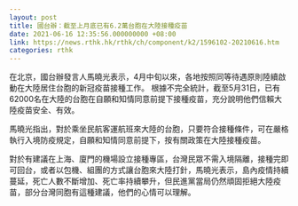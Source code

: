 ```yaml
---
layout: post
title: 國台辦：截至上月底已有6.2萬台胞在大陸接種疫苗
date: 2021-06-16 12:35:56.000000000 +08:00
link: https://news.rthk.hk/rthk/ch/component/k2/1596102-20210616.htm
categories: rthk
---
```


在北京，國台辦發言人馬曉光表示，4月中旬以來，各地按照同等待遇原則陸續啟動在大陸居住台胞的新冠疫苗接種工作。 根據不完全統計，截至5月31日，已有62000名在大陸的台胞在自願和知情同意前提下接種疫苗，充分說明他們信賴大陸疫苗安全、有效。

馬曉光指出，對於乘坐民航客運航班來大陸的台胞，只要符合接種條件，可在嚴格執行入境防疫規定，自願和知情同意前提下，按有關政策在大陸接種疫苗。

對於有建議在上海、廈門的機場設立接種專區，台灣民眾不需入境隔離，接種完即可回台，或者以包機、組團的方式讓台胞來大陸打針，馬曉光表示，島內疫情持續蔓延，死亡人數不斷增加、死亡率持續攀升，但民進黨當局仍然頑固拒絕大陸疫苗，部分台灣同胞有這種建議，他們的心情可以理解。
